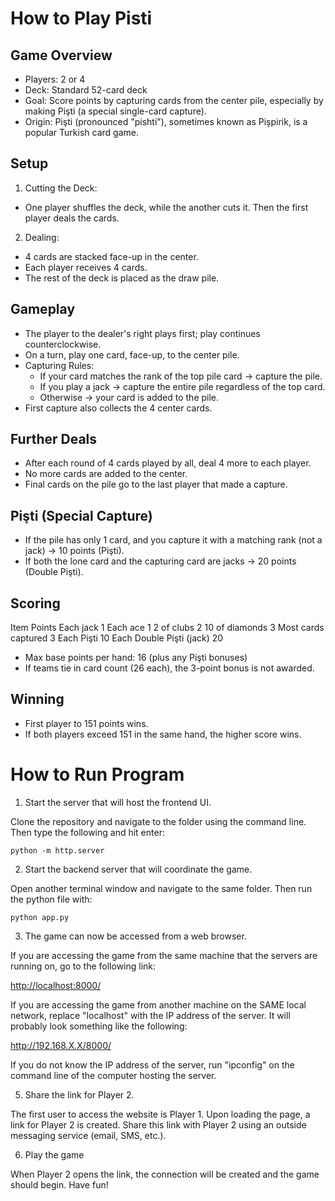 # How to Play Pisti

## Game Overview
- Players: 2 or 4
- Deck: Standard 52-card deck
- Goal: Score points by capturing cards from the center pile, especially by making Pişti (a special single-card capture).
- Origin: Pişti (pronounced "pishti"), sometimes known as Pişpirik, is a popular Turkish card game.

## Setup
1. Cutting the Deck:
- One player shuffles the deck, while the another cuts it. Then the first player deals the cards.
2. Dealing:
- 4 cards are stacked face-up in the center.
- Each player receives 4 cards.
- The rest of the deck is placed as the draw pile.

## Gameplay
- The player to the dealer's right plays first; play continues counterclockwise.
- On a turn, play one card, face-up, to the center pile.
- Capturing Rules:
  - If your card matches the rank of the top pile card → capture the pile.
  - If you play a jack → capture the entire pile regardless of the top card.
  - Otherwise → your card is added to the pile.
- First capture also collects the 4 center cards.

## Further Deals
- After each round of 4 cards played by all, deal 4 more to each player.
- No more cards are added to the center.
- Final cards on the pile go to the last player that made a capture.

## Pişti (Special Capture)
- If the pile has only 1 card, and you capture it with a matching rank (not a jack) → 10 points (Pişti).
- If both the lone card and the capturing card are jacks → 20 points (Double Pişti).

## Scoring
Item	Points
Each jack	1
Each ace	1
2 of clubs	2
10 of diamonds	3
Most cards captured	3
Each Pişti	10
Each Double Pişti (jack)	20

- Max base points per hand: 16 (plus any Pişti bonuses)
- If teams tie in card count (26 each), the 3-point bonus is not awarded.

## Winning
- First player to 151 points wins.
- If both players exceed 151 in the same hand, the higher score wins.


# How to Run Program
1. Start the server that will host the frontend UI.
 
Clone the repository and navigate to the folder using the command line. Then type the following and hit enter:

```python -m http.server```

2. Start the backend server that will coordinate the game.

Open another terminal window and navigate to the same folder. Then run the python file with:

```python app.py```

3. The game can now be accessed from a web browser.

If you are accessing the game from the same machine that the servers are running on, go to the following link:

[http://localhost:8000/](http://localhost:8000/)

If you are accessing the game from another machine on the SAME local network, replace "localhost" with the IP address of the server. It will probably look something like the following:

http://192.168.X.X/8000/

If you do not know the IP address of the server, run "ipconfig" on the command line of the computer hosting the server.
   
5. Share the link for Player 2.

The first user to access the website is Player 1. Upon loading the page, a link for Player 2 is created. Share this link with Player 2 using an outside messaging service (email, SMS, etc.). 

6. Play the game

When Player 2 opens the link, the connection will be created and the game should begin. Have fun!
